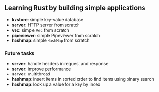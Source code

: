 ## Learning Rust by building simple applications

- **kvstore**: simple key-value database
- **server**: HTTP server from scratch
- **vec**: simple `Vec` from scratch
- **pipeviewer**: simple Pipeviewer from scratch
- **hashmap**: simple `HashMap` from scratch

### Future tasks

- **server**: handle headers in request and response
- **server**: improve performance
- **server**: multithread
- **hashmap**: insert items in sorted order to find items using binary search
- **hashmap**: look up a value for a key by index